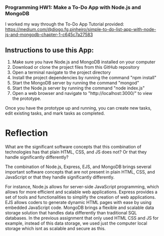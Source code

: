 ### Programming HW1: Make a To-Do App with Node.js and MongoDB

I worked my way through the To-Do App Tutorial provided: https://medium.com/@diogo.fg.pinheiro/simple-to-do-list-app-with-node-js-and-mongodb-chapter-1-c645c7a27583 

## Instructions to use this App: 
1. Make sure you have Node.js and MongoDB installed on your computer
2. Download or clone the project files from this GitHub repository
3. Open a terminal navigate to the project directory
4. Install the project dependencies by running the command "npm install" 
5. Start the MongoDB server by running the command "mongod"
6. Start the Node.js server by running the command "node index.js"
7. Open a web browser and navigate to "http://localhost:3000/" to view the prototype.

Once you have the prototype up and running, you can create new tasks, edit existing tasks, and mark tasks as completed. 


# Reflection
What are the significant software concepts that this combination of technologies has that plain HTML, CSS, and JS does not? Or that they handle significantly differently?

The combination of Node.js, Express, EJS, and MongoDB brings several important software concepts that are not present in plain HTML, CSS, and JavaScript or that they handle significantly differently.

For instance, Node.js allows for server-side JavaScript programming, which allows for more efficient and scalable web applications. Express provides a set of tools and functionalities to simplify the creation of web applications. EJS allows coders to generate dynamic HTML pages with ease by using embedded JavaScript code. MongoDB brings a flexible and scalable data storage solution that handles data differently than traditional SQL databases. In the previous assignment that only used HTML CSS and JS for example, instead of this data storage, we used just the computer local storage which isnt as scalable and secure as this. 


